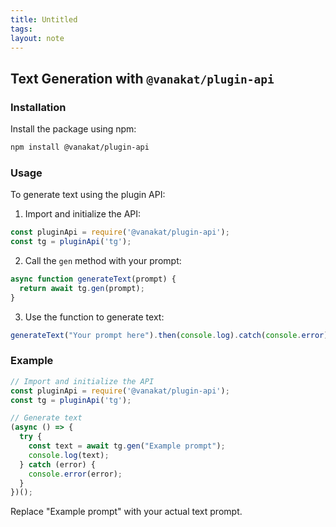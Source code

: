 ```yaml
---
title: Untitled
tags: 
layout: note 
---
```

## Text Generation with `@vanakat/plugin-api`

### Installation
Install the package using npm:
```sh
npm install @vanakat/plugin-api
```

### Usage
To generate text using the plugin API:

1. Import and initialize the API:
```js
const pluginApi = require('@vanakat/plugin-api');
const tg = pluginApi('tg');
```

2. Call the `gen` method with your prompt:
```js
async function generateText(prompt) {
  return await tg.gen(prompt);
}
```

3. Use the function to generate text:
```js
generateText("Your prompt here").then(console.log).catch(console.error);
```

### Example
```js
// Import and initialize the API
const pluginApi = require('@vanakat/plugin-api');
const tg = pluginApi('tg');

// Generate text
(async () => {
  try {
    const text = await tg.gen("Example prompt");
    console.log(text);
  } catch (error) {
    console.error(error);
  }
})();
```

Replace "Example prompt" with your actual text prompt.


